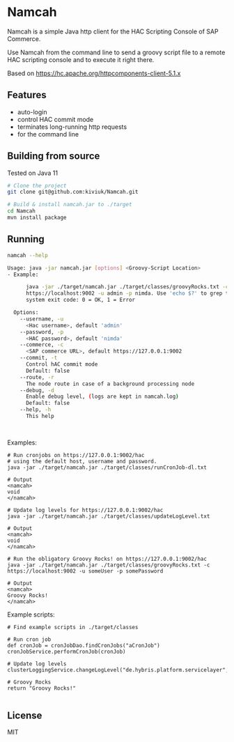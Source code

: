 # Namcah

Namcah is a simple Java http client for the HAC Scripting Console of SAP Commerce.

Use Namcah from the command line to send a groovy script file to a remote HAC scripting console 
and to execute it right there.

Based on https://hc.apache.org/httpcomponents-client-5.1.x
## Features

- auto-login
- control HAC commit mode
- terminates long-running http requests
- for the command line

## Building from source

Tested on Java 11

```sh
# Clone the project
git clone git@github.com:kiviuk/Namcah.git

# Build & install namcah.jar to ./target 
cd Namcah
mvn install package
```

## Running

```sh
namcah --help

Usage: java -jar namcah.jar [options] <Groovy-Script Location>
- Example:

      java -jar ./target/namcah.jar ./target/classes/groovyRocks.txt -c
      https://localhost:9002 -u admin -p nimda. Use 'echo $?' to grep the
      system exit code: 0 = OK, 1 = Error

  Options:
    --username, -u
      <Hac username>, default 'admin'
    --password, -p
      <HAC password>, default 'nimda'
    --commerce, -c
      <SAP commerce URL>, default https://127.0.0.1:9002
    --commit, -t
      Control hAC commit mode
      Default: false
    --route, -r
      The node route in case of a background processing node
    --debug, -d
      Enable debug level, (logs are kept in namcah.log)
      Default: false
    --help, -h
      This help
      
      
```

Examples: 
```
# Run cronjobs on https://127.0.0.1:9002/hac
# using the default host, username and password.
java -jar ./target/namcah.jar ./target/classes/runCronJob-dl.txt

# Output
<namcah>
void
</namcah>

# Update log levels for https://127.0.0.1:9002/hac
java -jar ./target/namcah.jar ./target/classes/updateLogLevel.txt

# Output
<namcah>
void
</namcah>

# Run the obligatory Groovy Rocks! on https://127.0.0.1:9002/hac
java -jar ./target/namcah.jar ./target/classes/groovyRocks.txt -c https://localhost:9002 -u someUser -p somePassword

# Output
<namcah>
Groovy Rocks!
</namcah>

```
Example scripts:
```
# Find example scripts in ./target/classes

# Run cron job
def cronJob = cronJobDao.findCronJobs("aCronJob")
cronJobService.performCronJob(cronJob)

# Update log levels
clusterLoggingService.changeLogLevel("de.hybris.platform.servicelayer","DEBUG")

# Groovy Rocks
return "Groovy Rocks!"


```
## License

MIT
